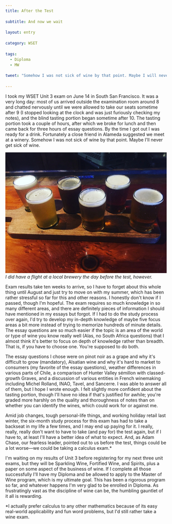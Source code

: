 ```yaml
---
title: After the Test

subtitle: And now we wait

layout: entry

category: WSET

tags:
  - Diploma
  - MW

tweet: "Somehow I was not sick of wine by that point. Maybe I will never get sick of wine."

---
```

I took my WSET Unit 3 exam on June 14 in South San Francisco. It was a very long day: most of us arrived outside the examination room around 8 and chatted nervously until we were allowed to take our seats sometime after 9 (I stopped looking at the clock and was just furiously checking my notes), and the blind tasting portion began sometime after 10. The tasting portion took a couple of hours, after which we broke for lunch and then came back for three hours of essay questions. By the time I got out I was ready for a drink. Fortunately a close friend in Alameda suggested we meet at a winery. Somehow I was not sick of wine by that point. Maybe I'll never get sick of wine.

![Beer flight at Armstrong Brewery in South San Francisco](/photos/beerflight.jpg "Beer flight at Armstrong Brewery in South SF")
_I did have a flight at a local brewery the day before the test, however._

Exam results take ten weeks to arrive, so I have to forget about this whole thing until August and just try to move on with my summer, which has been rather stressful so far for this and other reasons. I honestly don't know if I passed, though I'm hopeful. The exam requires so much knowledge in so many different areas, and there are definitely pieces of information I should have mentioned in my essays but forgot. If I had to do the study process over again, I'd try to develop my in-depth knowledge of maybe five focus areas a bit more instead of trying to memorize hundreds of minute details. The essay questions are so much easier if the topic is an area of the world or type of wine you know really well (Alas, no South Africa questions) that I almost think it's better to focus on depth of knowledge rather than breadth. That is, if you have to choose one. You're supposed to do both.

The essay questions I chose were on pinot noir as a grape and why it's difficult to grow (mandatory), Alsatian wine and why it's hard to market to consumers (my favorite of the essay questions), weather differences in various parts of Chile, a comparison of Hunter Valley sémillon with classed-growth Graves, and a discussion of various entities in French winemaking including Michel Rolland, INAO, Tavel, and Sancerre. I was able to answer all of them, but I hope I wrote enough. I felt slightly more confident about the tasting portion, though I'll have no idea if that's justified for awhile; you're graded more harshly on the quality and thoroughness of notes than on whether you can identify the wines, which could work for or against me. 

Amid job changes, tough personal-life things, and working holiday retail last winter, the six-month study process for this exam has had to take a backseat in my life a few times, and I may end up paying for it. I really, really, really don't want to have to take (and pay for) the test again, but if I have to, at least I'll have a better idea of what to expect. And, as Adam Chase, our fearless leader, pointed out to us before the test, things could be a lot worse––we could be taking a calculus exam.*

I'm waiting on my results of Unit 3 before registering for my next three unit exams, but they will be Sparkling Wine, Fortified Wine, and Spirits, plus a paper on some aspect of the business of wine. If I complete all those successfully I'll have my Diploma and be allowed to apply to the Master of Wine program, which is my ultimate goal. This has been a rigorous program so far, and whatever happens I'm very glad to be enrolled in Diploma. As frustratingly vast as the discipline of wine can be, the humbling gauntlet of it all is rewarding.

*I actually prefer calculus to any other mathematics because of its easy real-world applicability and fun word problems, but I'd still rather take a wine exam.